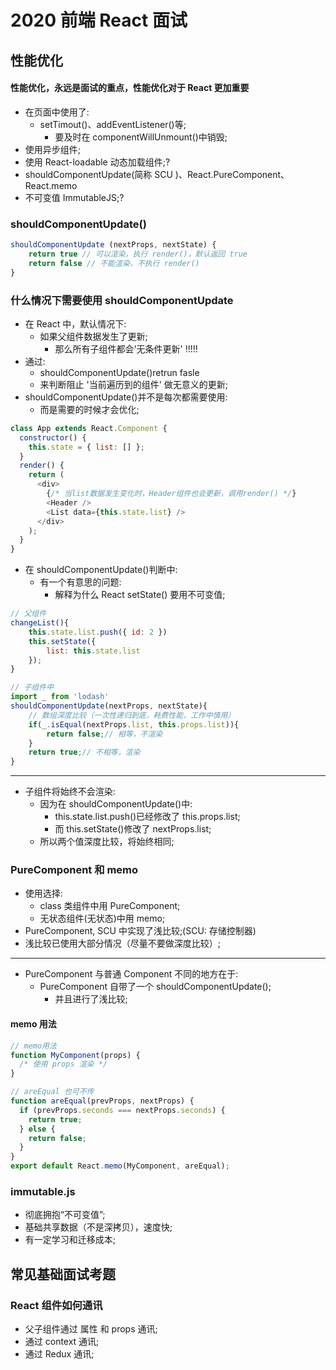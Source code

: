 # 2020 前端 React 面试

## 性能优化

#### 性能优化，永远是面试的重点，性能优化对于 React 更加重要

- 在页面中使用了:
  - setTimout()、addEventListener()等;
    - 要及时在 componentWillUnmount()中销毁;
- 使用异步组件;
- 使用 React-loadable 动态加载组件;?
- shouldComponentUpdate(简称 SCU )、React.PureComponent、React.memo
- 不可变值 ImmutableJS;?

### shouldComponentUpdate()

```js
shouldComponentUpdate (nextProps, nextState) {
    return true // 可以渲染，执行 render()，默认返回 true
    return false // 不能渲染，不执行 render()
}
```

### 什么情况下需要使用 shouldComponentUpdate

- 在 React 中，默认情况下:
  - 如果父组件数据发生了更新;
    - 那么所有子组件都会'无条件更新' !!!!!
- 通过:
  - shouldComponentUpdate()retrun fasle
  - 来判断阻止 '当前遍历到的组件' 做无意义的更新;
- shouldComponentUpdate()并不是每次都需要使用:
  - 而是需要的时候才会优化;

```js
class App extends React.Component {
  constructor() {
    this.state = { list: [] };
  }
  render() {
    return (
      <div>
        {/* 当list数据发生变化时，Header组件也会更新，调用render() */}
        <Header />
        <List data={this.state.list} />
      </div>
    );
  }
}
```

- 在 shouldComponentUpdate()判断中:
  - 有一个有意思的问题:
    - 解释为什么 React setState() 要用不可变值;

```js
// 父组件
changeList(){
    this.state.list.push({ id: 2 })
    this.setState({
        list: this.state.list
    });
}

// 子组件中
import _ from 'lodash'
shouldComponentUpdate(nextProps, nextState){
    // 数组深度比较（一次性递归到底，耗费性能，工作中慎用）
    if(_.isEqual(nextProps.list, this.props.list)){
        return false;// 相等，不渲染
    }
    return true;// 不相等，渲染
}
```

---

- 子组件将始终不会渲染:
  - 因为在 shouldComponentUpdate()中:
    - this.state.list.push()已经修改了 this.props.list;
    - 而 this.setState()修改了 nextProps.list;
  - 所以两个值深度比较，将始终相同;

### PureComponent 和 memo

- 使用选择:
  - class 类组件中用 PureComponent;
  - 无状态组件(无状态)中用 memo;
- PureComponent, SCU 中实现了浅比较;(SCU: 存储控制器)
- 浅比较已使用大部分情况（尽量不要做深度比较）;

---

- PureComponent 与普通 Component 不同的地方在于:
  - PureComponent 自带了一个 shouldComponentUpdate();
    - 并且进行了浅比较;

#### memo 用法

```js
// memo用法
function MyComponent(props) {
  /* 使用 props 渲染 */
}

// areEqual 也可不传
function areEqual(prevProps, nextProps) {
  if (prevProps.seconds === nextProps.seconds) {
    return true;
  } else {
    return false;
  }
}
export default React.memo(MyComponent, areEqual);
```

### immutable.js

- 彻底拥抱“不可变值”;
- 基础共享数据（不是深拷贝），速度快;
- 有一定学习和迁移成本;

## 常见基础面试考题

### React 组件如何通讯

- 父子组件通过 属性 和 props 通讯;
- 通过 context 通讯;
- 通过 Redux 通讯;

